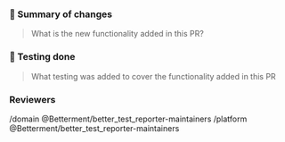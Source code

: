 ### 📰 Summary of changes
<!-- Feel free to delete this section if it doesn't apply -->
> What is the new functionality added in this PR?

### 🧪 Testing done
<!-- Feel free to delete this section if it doesn't apply -->
> What testing was added to cover the functionality added in this PR

### Reviewers
<!-- This is used by us to signal to the correct people that your PR needs review -->
/domain @Betterment/better_test_reporter-maintainers
/platform @Betterment/better_test_reporter-maintainers